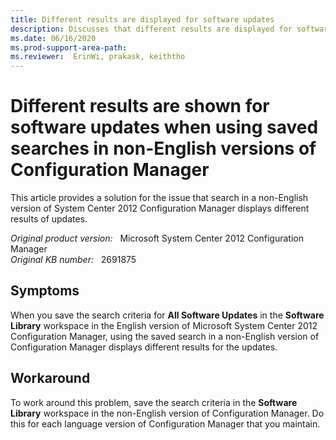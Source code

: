 ```yaml
---
title: Different results are displayed for software updates
description: Discusses that different results are displayed for software updates when you use saved searches in non-English versions of Configuration Manager. Provides a workaround.
ms.date: 06/16/2020
ms.prod-support-area-path: 
ms.reviewer:  ErinWi, prakask, keiththo
---
```

# Different results are shown for software updates when using saved searches in non-English versions of Configuration Manager

This article provides a solution for the issue that search in a non-English version of System Center 2012 Configuration Manager displays different results of updates.

_Original product version:_ &nbsp; Microsoft System Center 2012 Configuration Manager  
_Original KB number:_ &nbsp; 2691875

## Symptoms

When you save the search criteria for **All Software Updates** in the **Software Library** workspace in the English version of Microsoft System Center 2012 Configuration Manager, using the saved search in a non-English version of Configuration Manager displays different results for the updates.

## Workaround

To work around this problem, save the search criteria in the **Software Library** workspace in the non-English version of Configuration Manager. Do this for each language version of Configuration Manager that you maintain.
